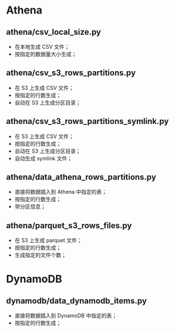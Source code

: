 # Athena

## athena/csv_local_size.py

- 在本地生成 CSV 文件；
- 按指定的数据量大小生成；

## athena/csv_s3_rows_partitions.py

- 在 S3 上生成 CSV 文件；
- 按指定的行数生成；
- 自动在 S3 上生成分区目录；

## athena/csv_s3_rows_partitions_symlink.py

- 在 S3 上生成 CSV 文件；
- 按指定的行数生成；
- 自动在 S3 上生成分区目录；
- 自动生成 symlink 文件；

## athena/data_athena_rows_partitions.py

- 直接将数据插入到 Athena 中指定的表；
- 按指定的行数生成；
- 带分区信息；

## athena/parquet_s3_rows_files.py

- 在 S3 上生成 parquet 文件；
- 按指定的行数生成；
- 生成指定的文件个数；

# DynamoDB

## dynamodb/data_dynamodb_items.py

- 直接将数据插入到 DynamoDB 中指定的表；
- 按指定的行数生成；
